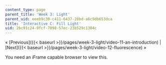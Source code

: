 ```yaml
---
content_type: page
parent_title: 'Week 3: Light'
parent_uid: eeeb9c39-c411-6437-28bd-a6c9db653dca
title: 'Interactive C: Fill Light'
uid: 2bc91c24-9fcf-7098-57ec-23b529c1304c
---
```


« [Previous]({{< baseurl >}}/pages/week-3-light/video-11-an-introduction) | [Next]({{< baseurl >}}/pages/week-3-light/video-12-fluorescence) »

You need an iFrame capable browser to view this.